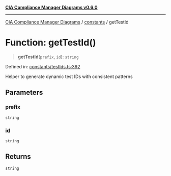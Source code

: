 [**CIA Compliance Manager Diagrams v0.6.0**](../../README.md)

***

[CIA Compliance Manager Diagrams](../../modules.md) / [constants](../README.md) / getTestId

# Function: getTestId()

> **getTestId**(`prefix`, `id`): `string`

Defined in: [constants/testIds.ts:392](https://github.com/Hack23/cia-compliance-manager/blob/ca083b463223765b22422b66b3a43930241849bd/src/constants/testIds.ts#L392)

Helper to generate dynamic test IDs with consistent patterns

## Parameters

### prefix

`string`

### id

`string`

## Returns

`string`

